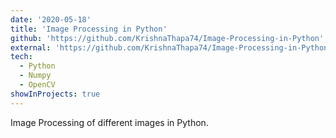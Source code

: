 ```yaml
---
date: '2020-05-18'
title: 'Image Processing in Python'
github: 'https://github.com/KrishnaThapa74/Image-Processing-in-Python'
external: 'https://github.com/KrishnaThapa74/Image-Processing-in-Python/blob/master/Image_Processing.ipynb'
tech:
  - Python
  - Numpy
  - OpenCV
showInProjects: true
---
```


Image Processing of different images in Python.
